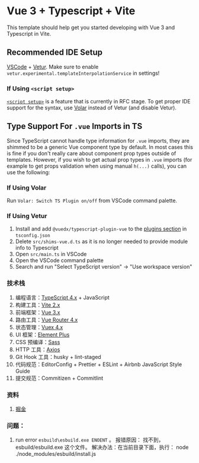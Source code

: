 # Vue 3 + Typescript + Vite

This template should help get you started developing with Vue 3 and Typescript in Vite.

## Recommended IDE Setup

[VSCode](https://code.visualstudio.com/) + [Vetur](https://marketplace.visualstudio.com/items?itemName=octref.vetur). Make sure to enable `vetur.experimental.templateInterpolationService` in settings!

### If Using `<script setup>`

[`<script setup>`](https://github.com/vuejs/rfcs/pull/227) is a feature that is currently in RFC stage. To get proper IDE support for the syntax, use [Volar](https://marketplace.visualstudio.com/items?itemName=johnsoncodehk.volar) instead of Vetur (and disable Vetur).

## Type Support For `.vue` Imports in TS

Since TypeScript cannot handle type information for `.vue` imports, they are shimmed to be a generic Vue component type by default. In most cases this is fine if you don't really care about component prop types outside of templates. However, if you wish to get actual prop types in `.vue` imports (for example to get props validation when using manual `h(...)` calls), you can use the following:

### If Using Volar

Run `Volar: Switch TS Plugin on/off` from VSCode command palette.

### If Using Vetur

1. Install and add `@vuedx/typescript-plugin-vue` to the [plugins section](https://www.typescriptlang.org/tsconfig#plugins) in `tsconfig.json`
2. Delete `src/shims-vue.d.ts` as it is no longer needed to provide module info to Typescript
3. Open `src/main.ts` in VSCode
4. Open the VSCode command palette
5. Search and run "Select TypeScript version" -> "Use workspace version"

### 技术栈
1. 编程语言：[TypeScript 4.x](https://www.typescriptlang.org/zh/) + JavaScript
2. 构建工具：[Vite 2.x](https://cn.vitejs.dev/)
3. 前端框架：[Vue 3.x](https://v3.cn.vuejs.org/)
4. 路由工具：[Vue Router 4.x](https://next.router.vuejs.org/zh/index.html)
5. 状态管理：[Vuex 4.x](https://next.vuex.vuejs.org/)
6. UI 框架：[Element Plus](https://element-plus.gitee.io/#/zh-CN)
7. CSS 预编译：[Sass](https://sass.bootcss.com/documentation)
8. HTTP 工具：[Axios](https://axios-http.com/)
9. Git Hook 工具：husky + lint-staged
10. 代码规范：EditorConfig + Prettier + ESLint + Airbnb JavaScript Style Guide
11. 提交规范：Commitizen + Commitlint

### 资料
1. [掘金](https://juejin.cn/post/6951649464637636622#heading-12)

### 问题：

1. run error `esbuild\esbuild.exe ENOENT` 。
报错原因： 找不到，esbuild/esbuild.exe 这个文件。
解决办法：在当前目录下面，执行： node ./node_modules/esbuild/install.js
